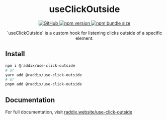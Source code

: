 <div align="center">
  <h1 align="center">useClickOutside</h1>
  <a href="https://github.com/gdvu/raddix/blob/main/LICENSE">
    <img alt="GitHub" src="https://img.shields.io/github/license/gdvu/raddix">
  </a>
  <a href="https://www.npmjs.com/package/@raddix/use-click-outside">
    <img alt="npm version" src="https://img.shields.io/npm/v/@raddix/use-click-outside">
  </a>

  <a href="https://www.npmjs.com/package/@raddix/use-click-outside">
  <img alt="npm bundle size" src="https://img.shields.io/bundlephobia/min/@raddix/use-click-outside">
  </a>
</div>
<p align="center">
`useClickOutside` is a custom hook for listening clicks outside of a specific element.
</p>

## Install

```bash
npm i @raddix/use-click-outside
# or
yarn add @raddix/use-click-outside
# or
pnpm add @raddix/use-click-outside
```

## Documentation

For full documentation, visit [raddix.website/use-click-outside](https://www.raddix.website/docs/utilities/use-click-outside)
